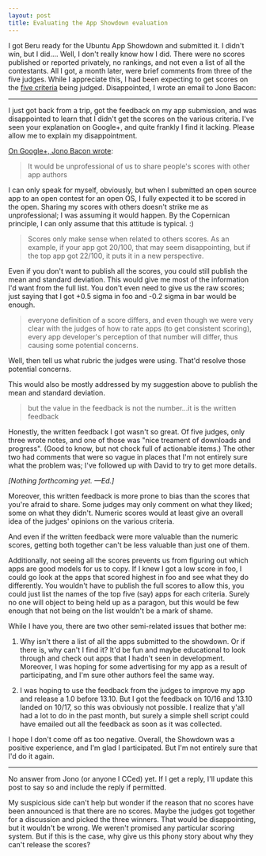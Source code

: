 ```yaml
---
layout: post
title: Evaluating the App Showdown evaluation
---
```

I got Beru ready for the Ubuntu App Showdown and submitted it.  I didn't win, but I did&hellip;.  Well, I don't really know how I did.  There were no scores published or reported privately, no rankings, and not even a list of all the contestants.  All I got, a month later, were brief comments from three of the five judges.  While I appreciate this, I had been expecting to get scores on the [five criteria](http://developer.ubuntu.com/2013/08/announcing-the-2013-ubuntu-app-showdown-contest/) being judged.  Disappointed, I wrote an email to Jono Bacon:


----
I just got back from a trip, got the feedback on my app submission, and was disappointed to learn that I didn't get the scores on the various criteria.  I've seen your explanation on Google+, and quite frankly I find it lacking.  Please allow me to explain my disappointment.

[On Google+, Jono Bacon wrote](https://plus.google.com/+JonoBaconProfile/posts/SZU9X6JZeor):
> It would be unprofessional of us to share people's scores with other app authors

I can only speak for myself, obviously, but when I submitted an open source app to an open contest for an open OS, I fully expected it to be scored in the open.  Sharing my scores with others doesn't strike me as unprofessional; I was assuming it would happen.  By the Copernican principle, I can only assume that this attitude is typical. :)

> Scores only make sense when related to others scores. As an example, if your app got 20/100, that may seem disappointing, but if the top app got 22/100, it puts it in a new perspective.

Even if you don't want to publish all the scores, you could still publish the mean and standard deviation.  This would give me most of the information I'd want from the full list.  You don't even need to give us the raw scores; just saying that I got +0.5 sigma in foo and -0.2 sigma in bar would be enough.

> everyone definition of a score differs, and even though we were very clear with the judges of how to rate apps (to get consistent scoring), every app developer's perception of that number will differ, thus causing some potential concerns.

Well, then tell us what rubric the judges were using.  That'd resolve those potential concerns.

This would also be mostly addressed by my suggestion above to publish the mean and standard deviation.

> but the value in the feedback is not the number...it is the written feedback 

Honestly, the written feedback I got wasn't so great.  Of five judges, only three wrote notes, and one of those was "nice treament of downloads and progress".  (Good to know, but not chock full of actionable items.)  The other two had comments that were so vague in places that I'm not entirely sure what the problem was; I've followed up with David to try to get more details.

*\[Nothing forthcoming yet. &mdash;Ed.\]* 

Moreover, this written feedback is more prone to bias than the scores that you're afraid to share.  Some judges may only comment on what they liked; some on what they didn't.  Numeric scores would at least give an overall idea of the judges' opinions on the various criteria.

And even if the written feedback were more valuable than the numeric scores, getting both together can't be less valuable than just one of them.

Additionally, not seeing all the scores prevents us from figuring out which apps are good models for us to copy.  If I knew I got a low score in foo, I could go look at the apps that scored highest in foo and see what they do differently.  You wouldn't have to publish the full scores to allow this, you could just list the names of the top five (say) apps for each criteria.  Surely no one will object to being held up as a paragon, but this would be few enough that not being on the list wouldn't be a mark of shame.

While I have you, there are two other semi-related issues that bother me:

1) Why isn't there a list of all the apps submitted to the showdown.  Or if there is, why can't I find it?  It'd be fun and maybe educational to look through and check out apps that I hadn't seen in development.  Moreover, I was hoping for some advertising for my app as a result of participating, and I'm sure other authors feel the same way.

2) I was hoping to use the feedback from the judges to improve my app and release a 1.0 before 13.10.  But I got the feedback on 10/16 and 13.10 landed on 10/17, so this was obviously not possible.  I realize that y'all had a lot to do in the past month, but surely a simple shell script could have emailed out all the feedback as soon as it was collected.

I hope I don't come off as too negative.  Overall, the Showdown was a positive experience, and I'm glad I participated.  But I'm not entirely sure that I'd do it again.

----

No answer from Jono (or anyone I CCed) yet.  If I get a reply, I'll update this post to say so and include the reply if permitted.

My suspicious side can't help but wonder if the reason that no scores have been announced is that there are no scores.  Maybe the judges got together for a discussion and picked the three winners.  That would be disappointing, but it wouldn't be wrong.  We weren't promised any particular scoring system.  But if this is the case, why give us this phony story about why they can't release the scores?
